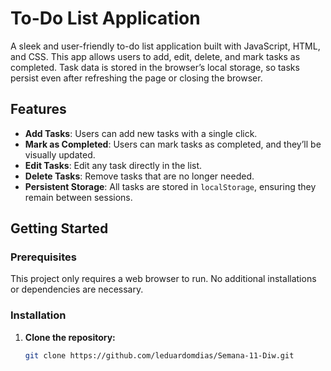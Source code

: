 # To-Do List Application

A sleek and user-friendly to-do list application built with JavaScript, HTML, and CSS. This app allows users to add, edit, delete, and mark tasks as completed. Task data is stored in the browser’s local storage, so tasks persist even after refreshing the page or closing the browser.

## Features

- **Add Tasks**: Users can add new tasks with a single click.
- **Mark as Completed**: Users can mark tasks as completed, and they’ll be visually updated.
- **Edit Tasks**: Edit any task directly in the list.
- **Delete Tasks**: Remove tasks that are no longer needed.
- **Persistent Storage**: All tasks are stored in `localStorage`, ensuring they remain between sessions.

## Getting Started

### Prerequisites

This project only requires a web browser to run. No additional installations or dependencies are necessary.

### Installation

1. **Clone the repository:**
   ```bash
   git clone https://github.com/leduardomdias/Semana-11-Diw.git
